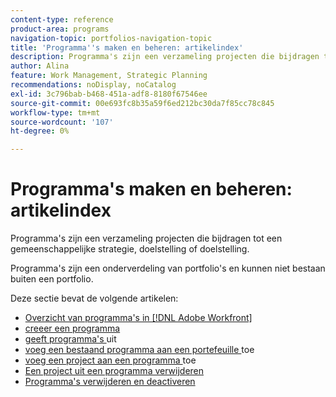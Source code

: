 ```yaml
---
content-type: reference
product-area: programs
navigation-topic: portfolios-navigation-topic
title: 'Programma''s maken en beheren: artikelindex'
description: Programma's zijn een verzameling projecten die bijdragen tot een gemeenschappelijke strategie, doelstelling of doelstelling. Programma's zijn een onderverdeling van portfolio's en kunnen niet bestaan buiten een portfolio.
author: Alina
feature: Work Management, Strategic Planning
recommendations: noDisplay, noCatalog
exl-id: 3c796bab-b468-451a-adf8-8180f67546ee
source-git-commit: 00e693fc8b35a59f6ed212bc30da7f85cc78c845
workflow-type: tm+mt
source-wordcount: '107'
ht-degree: 0%

---
```


# Programma&#39;s maken en beheren: artikelindex

<!--Audited: 08/2025-->

Programma&#39;s zijn een verzameling projecten die bijdragen tot een gemeenschappelijke strategie, doelstelling of doelstelling.

Programma&#39;s zijn een onderverdeling van portfolio&#39;s en kunnen niet bestaan buiten een portfolio.

Deze sectie bevat de volgende artikelen:

* [Overzicht van programma&#39;s in  [!DNL Adobe Workfront]](/help/quicksilver/manage-work/portfolios/create-and-manage-programs/programs-overview.md)
* [ creeer een programma ](../../../manage-work/portfolios/create-and-manage-programs/create-program.md)
* [ geeft programma&#39;s ](../../../manage-work/portfolios/create-and-manage-programs/edit-programs.md) uit
* [ voeg een bestaand programma aan een portefeuille ](../../../manage-work/portfolios/create-and-manage-programs/move-program.md) toe
* [ voeg een project aan een programma ](../../../manage-work/portfolios/create-and-manage-programs/add-project-to-program.md) toe
* [Een project uit een programma verwijderen](../../../manage-work/portfolios/create-and-manage-programs/remove-project-from-program.md)
* [Programma&#39;s verwijderen en deactiveren](/help/quicksilver/manage-work/portfolios/create-and-manage-programs/delete-and-deactivate-programs.md)
